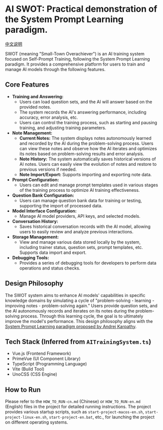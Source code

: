# AI SWOT: Practical demonstration of the System Prompt Learning paradigm.

[中文说明](README-cn.md)

SWOT (meaning "Small-Town Overachiever") is an AI training system focused on Self-Prompt Training, following the System Prompt Learning paradigm. It provides a comprehensive platform for users to train and manage AI models through the following features.

## Core Features

*   **Training and Answering:**
    *   Users can load question sets, and the AI will answer based on the provided notes.
    *   The system records the AI's answering performance, including accuracy, error analysis, etc.
    *   Users can control the training process, such as starting and pausing training, and adjusting training parameters.
*   **Note Management:**
    *   **Current Notes:** The system displays notes autonomously learned and recorded by the AI during the problem-solving process. Users can view these notes and observe how the AI iterates and optimizes its notes based on problem-solving results and error analysis.
    *   **Note History:** The system automatically saves historical versions of AI notes. Users can easily view the evolution of notes and restore to previous versions if needed.
    *   **Note Import/Export:** Supports importing and exporting note data.
*   **Prompt Configuration:**
    *   Users can edit and manage prompt templates used in various stages of the training process to optimize AI training effectiveness.
*   **Question Bank Configuration:**
    *   Users can manage question bank data for training or testing, supporting the import of processed data.
*   **Model Interface Configuration:**
    *   Manage AI model providers, API keys, and selected models.
*   **Conversation History:**
    *   Saves historical conversation records with the AI model, allowing users to easily review and analyze previous interactions.
*   **Storage Management:**
    *   View and manage various data stored locally by the system, including trainer status, question sets, prompt templates, etc. Supports data import and export.
*   **Debugging Tools:**
    *   Provides a series of debugging tools for developers to perform data operations and status checks.

## Design Philosophy

The SWOT system aims to enhance AI models' capabilities in specific knowledge domains by simulating a cycle of "problem-solving - learning - improving notes - problem-solving again." Users provide question sets, and the AI autonomously records and iterates on its notes during the problem-solving process. Through this learning cycle, the goal is to ultimately improve the model's performance. This design philosophy aligns with the [System Prompt Learning paradigm proposed by Andrej Karpathy](https://x.com/karpathy/status/1921368644069765486).

## Tech Stack (Inferred from `AITrainingSystem.ts`)

*   Vue.js (Frontend Framework)
*   PrimeVue (UI Component Library)
*   TypeScript (Programming Language)
*   Vite (Build Tool)
*   UnoCSS (CSS Engine)

## How to Run

Please refer to the `HOW_TO_RUN-cn.md` (Chinese) or `HOW_TO_RUN-en.md` (English) files in the project for detailed running instructions. The project provides various startup scripts, such as `start-project-macos-en.sh`, `start-project-linux-en.sh`, `start-project-en.bat`, etc., for launching the project on different operating systems.
